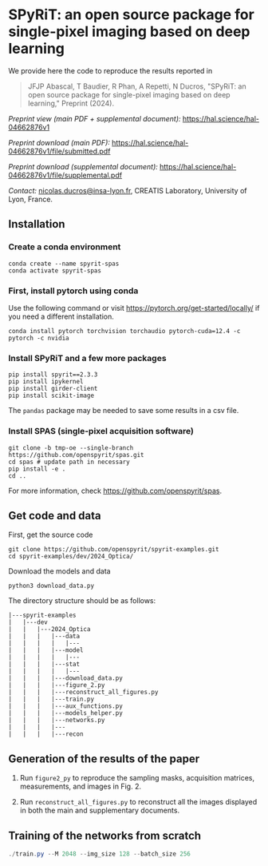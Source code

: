 # SPyRiT: an open source package for single-pixel imaging based on deep learning

We provide here the code to reproduce the results reported in

> JFJP Abascal, T Baudier, R Phan, A Repetti, N Ducros, "SPyRiT: an open source package for single-pixel imaging based on deep learning," Preprint (2024). 

*Preprint view (main PDF + supplemental document):* https://hal.science/hal-04662876v1

*Preprint download (main PDF):* https://hal.science/hal-04662876v1/file/submitted.pdf

*Preprint download (supplemental document):* https://hal.science/hal-04662876v1/file/supplemental.pdf

*Contact:* nicolas.ducros@insa-lyon.fr, CREATIS Laboratory, University of Lyon, France.

## Installation
### Create a conda environment
```shell
conda create --name spyrit-spas
conda activate spyrit-spas
```
### First, install pytorch using conda
Use the following command or visit https://pytorch.org/get-started/locally/ if you need a different installation.
```shell
conda install pytorch torchvision torchaudio pytorch-cuda=12.4 -c pytorch -c nvidia
```

### Install SPyRiT and a few more packages
```shell
pip install spyrit==2.3.3
pip install ipykernel
pip install girder-client
pip install scikit-image
```

The `pandas` package may be needed to save some results in a csv file. 

### Install SPAS (single-pixel acquisition software)
```shell
git clone -b tmp-oe --single-branch https://github.com/openspyrit/spas.git
cd spas # update path in necessary
pip install -e .
cd ..
```

For more information, check https://github.com/openspyrit/spas. 

## Get code and data
First, get the source code

```shell
git clone https://github.com/openspyrit/spyrit-examples.git
cd spyrit-examples/dev/2024_Optica/ 
```

Download the models and data

```shell
python3 download_data.py
```

The directory structure should be as follows:

```
|---spyrit-examples
|   |---dev
|   |   |---2024_Optica
|   |   |   |---data
|   |   |   |   |---
|   |   |   |---model
|   |   |   |   |---
|   |   |   |---stat
|   |   |   |   |---
|   |   |   |---download_data.py
|   |   |   |---figure_2.py
|   |   |   |---reconstruct_all_figures.py
|   |   |   |---train.py
|   |   |   |---aux_functions.py
|   |   |   |---models_helper.py
|   |   |   |---networks.py
|   |   |   |---
|   |   |   |---recon
```

## Generation of the results of the paper
1. Run `figure2_py` to reproduce the sampling masks, acquisition matrices, measurements, and images in Fig. 2.

1. Run `reconstruct_all_figures.py` to reconstruct all the images displayed in both the main and supplementary documents.

## Training of the networks from scratch
```powershell
./train.py --M 2048 --img_size 128 --batch_size 256
```
